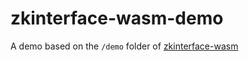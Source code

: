 # zkinterface-wasm-demo

A demo based on the `/demo` folder of [zkinterface-wasm](https://github.com/QED-it/zkinterface-wasm "zkinterface-wasm") 



